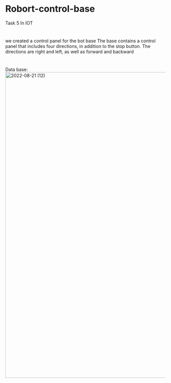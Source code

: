 # Robort-control-base
Task 5 In IOT
#
we created a control panel for the bot base
The base contains a control panel that includes four directions, in addition to the stop button. The directions are right and left, as well as forward and backward
#
Data base:
<img width="960" alt="2022-08-21 (12)" src="https://user-images.githubusercontent.com/109869640/185772359-8689e741-a5b8-4d9b-bf35-cb0e2a521709.png">
